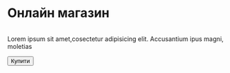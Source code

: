 <!DOCTYPE html>
<html lang="ua">
<head>
    <meta charset="UTF-8">
    <title>Shop</title>
</head>
<body>
     <div id="main">
         <h1>Онлайн магазин</h1>
         <img scr="https://cdn-icons-png.flaticon.com/512/3044/3044876.png">
         <p>Lorem ipsum sit amet,cosectetur adipisicing elit. Accusantium ipus magni, moletias</p>
         <button id="buy">Купити</button>
     </div>
     <script src="https://telegram.org/js/telegram-web-app.js?56"></script>
<style>
    @import url('https://fonts.googleapis.com/css2?family=Montserrat:wght@200;500&display=swap');

     * {
         margin: 0;
         padding: 0;
         box-sizing: border-box;




    body {
        font-family: 'Montserrat', sans-serif;
        font-weight: 200;
        color: var (--tg-theme-text-color);
        background: var(--tg-theme-bg-color);
    }

     #main {
            width: 100%;
            padding: 20px;
            text-align: center;
    }

    h1 {
        margin-top:50px;
        margin-bottom:10px;
    }





</style>







</style>
</body>
</html>
